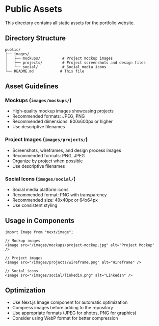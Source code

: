 # Public Assets

This directory contains all static assets for the portfolio website.

## Directory Structure

```
public/
├── images/
│   ├── mockups/          # Project mockup images
│   ├── projects/         # Project screenshots and design files
│   └── social/           # Social media icons
└── README.md            # This file
```

## Asset Guidelines

### Mockups (`images/mockups/`)
- High-quality mockup images showcasing projects
- Recommended formats: JPEG, PNG
- Recommended dimensions: 800x600px or higher
- Use descriptive filenames

### Project Images (`images/projects/`)
- Screenshots, wireframes, and design process images
- Recommended formats: PNG, JPEG
- Organize by project when possible
- Use descriptive filenames

### Social Icons (`images/social/`)
- Social media platform icons
- Recommended format: PNG with transparency
- Recommended size: 40x40px or 64x64px
- Use consistent styling

## Usage in Components

```tsx
import Image from "next/image";

// Mockup images
<Image src="/images/mockups/project-mockup.jpg" alt="Project Mockup" />

// Project images
<Image src="/images/projects/wireframe.png" alt="Wireframe" />

// Social icons
<Image src="/images/social/linkedin.png" alt="LinkedIn" />
```

## Optimization

- Use Next.js Image component for automatic optimization
- Compress images before adding to the repository
- Use appropriate formats (JPEG for photos, PNG for graphics)
- Consider using WebP format for better compression
